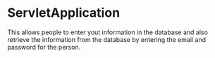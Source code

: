 # ServletApplication

This allows people to enter yout information in the database and also retrieve the information from the database by entering the email and password for the person.
